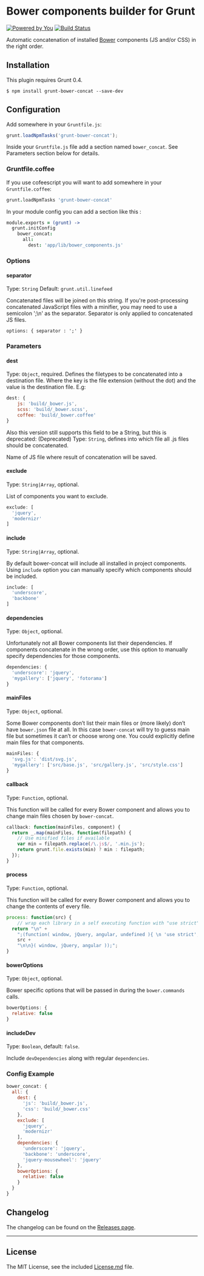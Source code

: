 # Bower components builder for Grunt

[![Powered by You](http://sapegin.github.io/powered-by-you/badge.svg)](http://sapegin.github.io/powered-by-you/)
[![Build Status](https://travis-ci.org/sapegin/grunt-bower-concat.png)](https://travis-ci.org/sapegin/grunt-bower-concat)

Automatic concatenation of installed [Bower](https://github.com/bower/bower) components (JS and/or CSS) in the right order.


## Installation

This plugin requires Grunt 0.4.

```
$ npm install grunt-bower-concat --save-dev
```


## Configuration

Add somewhere in your `Gruntfile.js`:

```javascript
grunt.loadNpmTasks('grunt-bower-concat');
```

Inside your `Gruntfile.js` file add a section named `bower_concat`. See Parameters section below for details.

### Gruntfile.coffee

If you use cofeescript you will want to add somewhere in your `Gruntfile.coffee`:
```coffeescript
grunt.loadNpmTasks 'grunt-bower-concat'
```

In your module config you can add a section like this : 

```coffeescript
module.exports = (grunt) ->
  grunt.initConfig
    bower_concat:
      all:
        dest: 'app/lib/bower_components.js'
```

### Options

#### separator

Type: `String` Default: `grunt.util.linefeed`

Concatenated files will be joined on this string. If you're post-processing concatenated JavaScript files with a minifier, you may need to use a semicolon ';\n' as the separator. Separator is only applied to concatenated JS files.

`options: { separator : ';' }`

### Parameters

#### dest

Type: `Object`, required. Defines the filetypes to be concatenated into a destination file.
Where the key is the file extension (without the dot) and the value is the destination file.
E.g:

```js
dest: {
    js: 'build/_bower.js',
    scss: 'build/_bower.scss',
    coffee: 'build/_bower.coffee'
}
```

Also this version still supports this field to be a String, but this is deprecated:
(Deprecated) Type: `String`, defines into which file all .js files should be concatenated.


Name of JS file where result of concatenation will be saved.

#### exclude

Type: `String|Array`, optional.

List of components you want to exclude.

```js
exclude: [
  'jquery',
  'modernizr'
]
```

#### include

Type: `String|Array`, optional.

By default bower-concat will include all installed in project components. Using `include` option you can manually specify which components should be included.

```js
include: [
  'underscore',
  'backbone'
]
```

#### dependencies

Type: `Object`, optional.

Unfortunately not all Bower components list their dependencies. If components concatenate in the wrong order, use this option to manually specify dependencies for those components.

```js
dependencies: {
  'underscore': 'jquery',
  'mygallery': ['jquery', 'fotorama']
}
```

#### mainFiles

Type: `Object`, optional.

Some Bower components don’t list their main files or (more likely) don’t have `bower.json` file at all. In this case `bower-concat` will try to guess main file but sometimes it can’t or choose wrong one. You could explicitly define main files for that components.

```js
mainFiles: {
  'svg.js': 'dist/svg.js',
  'mygallery': ['src/base.js', 'src/gallery.js', 'src/style.css']
}
```

#### callback

Type: `Function`, optional.

This function will be called for every Bower component and allows you to change main files chosen by `bower-concat`.

```js
callback: function(mainFiles, component) {
  return _.map(mainFiles, function(filepath) {
    // Use minified files if available
    var min = filepath.replace(/\.js$/, '.min.js');
    return grunt.file.exists(min) ? min : filepath;
  });
}
```

#### process

Type: `Function`, optional.

This function will be called for every Bower component and allows you to change the contents of every file.

```js
process: function(src) {
	// wrap each library in a self executing function with "use strict"
  return "\n" +
    ";(function( window, jQuery, angular, undefined ){ \n 'use strict';\n\n" +
    src +
    "\n\n}( window, jQuery, angular ));";
}
```

#### bowerOptions

Type: `Object`, optional.

Bower specific options that will be passed in during the `bower.commands` calls.

```js
bowerOptions: {
  relative: false
}
```
#### includeDev

Type: `Boolean`, default: `false`.

Include `devDependencies` along with regular `dependencies`.


### Config Example

``` javascript
bower_concat: {
  all: {
    dest: {
      'js': 'build/_bower.js',
      'css': 'build/_bower.css'
    },
    exclude: [
      'jquery',
      'modernizr'
    ],
    dependencies: {
      'underscore': 'jquery',
      'backbone': 'underscore',
      'jquery-mousewheel': 'jquery'
    },
    bowerOptions: {
      relative: false
    }
  }
}
```

## Changelog

The changelog can be found on the [Releases page](https://github.com/sapegin/grunt-bower-concat/releases).

---

## License

The MIT License, see the included [License.md](License.md) file.
